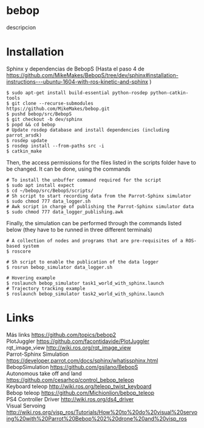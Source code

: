 # bebop
  descripcion

# Installation  
Sphinx y dependencias de BebopS (Hasta el paso 4 de https://github.com/MikeMakes/BebopS/tree/dev/sphinx#installation-instructions---ubuntu-1604-with-ros-kinetic-and-sphinx )  
```
$ sudo apt-get install build-essential python-rosdep python-catkin-tools
$ git clone --recurse-submodules https://github.com/MikeMakes/bebop.git  
$ pushd bebop/src/BebopS
$ git checkout -b dev/sphinx
$ popd && cd bebop
# Update rosdep database and install dependencies (including parrot_arsdk)
$ rosdep update
$ rosdep install --from-paths src -i
$ catkin_make
```
Then, the access permissions for the files listed in the scripts folder have to be changed. It can be done, using the commands 
```
# To install the unbuffer command required for the script
$ sudo apt install expect
$ cd ~/bebop/src/BebopS/scripts/
# Sh script to start recording data from the Parrot-Sphinx simulator
$ sudo chmod 777 data_logger.sh
# Awk script in charge of publishing the Parrot-Sphinx simulator data
$ sudo chmod 777 data_logger_publishing.awk
```

Finally, the simulation can be performed through the commands listed below (they have to be runned in three different terminals)
```
# A collection of nodes and programs that are pre-requisites of a ROS-based system
$ roscore
```

```
# Sh script to enable the publication of the data logger
$ rosrun bebop_simulator data_logger.sh
```

```
# Hovering example
$ roslaunch bebop_simulator task1_world_with_sphinx.launch
# Trajectory tracking example
$ roslaunch bebop_simulator task2_world_with_sphinx.launch
```

# Links
Más links https://github.com/topics/bebop2  
PlotJuggler https://github.com/facontidavide/PlotJuggler  
rqt_image_view http://wiki.ros.org/rqt_image_view  
Parrot-Sphinx Simulation https://developer.parrot.com/docs/sphinx/whatissphinx.html  
BebopSimulation https://github.com/gsilano/BebopS  
Autonomous take off and land https://github.com/cesarhcq/control_bebop_teleop  
Keyboard teleop http://wiki.ros.org/teleop_twist_keyboard   
Bebop teleop https://github.com/Michionlion/bebop_teleop   
PS4 Controller Driver http://wiki.ros.org/ds4_driver   
Visual Servoing http://wiki.ros.org/visp_ros/Tutorials/How%20to%20do%20visual%20servoing%20with%20Parrot%20Bebop%202%20drone%20and%20visp_ros  
